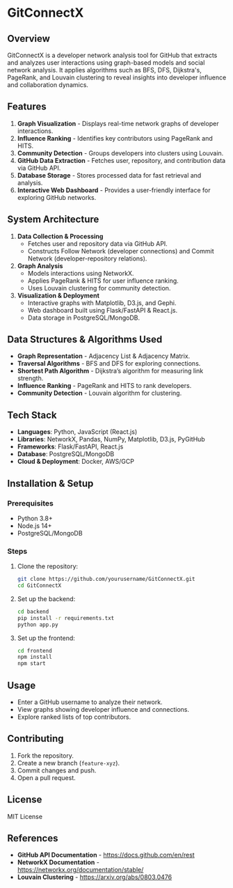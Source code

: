 # GitConnectX

## Overview
GitConnectX is a developer network analysis tool for GitHub that extracts and analyzes user interactions using graph-based models and social network analysis. It applies algorithms such as BFS, DFS, Dijkstra's, PageRank, and Louvain clustering to reveal insights into developer influence and collaboration dynamics.

## Features
1. **Graph Visualization** - Displays real-time network graphs of developer interactions.
2. **Influence Ranking** - Identifies key contributors using PageRank and HITS.
3. **Community Detection** - Groups developers into clusters using Louvain.
4. **GitHub Data Extraction** - Fetches user, repository, and contribution data via GitHub API.
5. **Database Storage** - Stores processed data for fast retrieval and analysis.
6. **Interactive Web Dashboard** - Provides a user-friendly interface for exploring GitHub networks.

## System Architecture
1. **Data Collection & Processing**
   - Fetches user and repository data via GitHub API.
   - Constructs Follow Network (developer connections) and Commit Network (developer-repository relations).
2. **Graph Analysis**
   - Models interactions using NetworkX.
   - Applies PageRank & HITS for user influence ranking.
   - Uses Louvain clustering for community detection.
3. **Visualization & Deployment**
   - Interactive graphs with Matplotlib, D3.js, and Gephi.
   - Web dashboard built using Flask/FastAPI & React.js.
   - Data storage in PostgreSQL/MongoDB.

## Data Structures & Algorithms Used
- **Graph Representation** - Adjacency List & Adjacency Matrix.
- **Traversal Algorithms** - BFS and DFS for exploring connections.
- **Shortest Path Algorithm** - Dijkstra’s algorithm for measuring link strength.
- **Influence Ranking** - PageRank and HITS to rank developers.
- **Community Detection** - Louvain algorithm for clustering.

## Tech Stack
- **Languages**: Python, JavaScript (React.js)
- **Libraries**: NetworkX, Pandas, NumPy, Matplotlib, D3.js, PyGitHub
- **Frameworks**: Flask/FastAPI, React.js
- **Database**: PostgreSQL/MongoDB
- **Cloud & Deployment**: Docker, AWS/GCP

## Installation & Setup
### Prerequisites
- Python 3.8+
- Node.js 14+
- PostgreSQL/MongoDB

### Steps
1. Clone the repository:
   ```sh
   git clone https://github.com/yourusername/GitConnectX.git
   cd GitConnectX
   ```
2. Set up the backend:
   ```sh
   cd backend
   pip install -r requirements.txt
   python app.py
   ```
3. Set up the frontend:
   ```sh
   cd frontend
   npm install
   npm start
   ```

## Usage
- Enter a GitHub username to analyze their network.
- View graphs showing developer influence and connections.
- Explore ranked lists of top contributors.

## Contributing
1. Fork the repository.
2. Create a new branch (`feature-xyz`).
3. Commit changes and push.
4. Open a pull request.

## License
MIT License

## References
- **GitHub API Documentation** - https://docs.github.com/en/rest
- **NetworkX Documentation** - https://networkx.org/documentation/stable/
- **Louvain Clustering** - https://arxiv.org/abs/0803.0476
